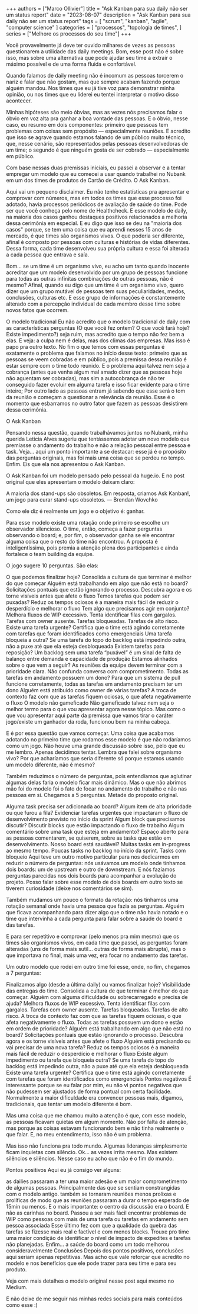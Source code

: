 +++
authors = ["Marco Ollivier"]
title = "Ask Kanban para sua daily não ser um status report"
date = "2023-08-07"
description = "Ask Kanban para sua daily não ser um status report"
tags = [
    "scrum",
    "kanban",
    "agile",
    "computer science"
]
categories = [
    "processos",
    "topologia de times",
]
series = ["Melhore os processos do seu time"]
+++

Você provavelmente já deve ter ouvido milhares de vezes as pessoas questionarem a utilidade das daily meetings. Bom, esse post não é sobre isso, mas sobre uma alternativa que pode ajudar seu time a extrair o máximo possível e de uma forma fluida e confortável.

<!--more-->

Quando falamos de daily meeting não é incomum as pessoas torcerem o nariz e falar que não gostam, mas que sempre acabam fazendo porque alguém mandou. Nos times que eu já tive voz para demonstrar minha opinião, ou nos times que eu liderei eu tentei interpretar o motivo disso acontecer.

Minhas hipóteses são meio óbvias, mas as vezes nós precisamos falar o óbvio em voz alta pra ganhar a boa vontade das pessoas. E o óbvio, nesse caso, eu resumo em dois componentes: primeiro que pessoas tem problemas com coisas sem propósito — especialmente reuniões. E acredito que isso se agrave quando estamos falando de um público muito técnico, que, nesse cenário, são representados pelas pessoas desenvolvedoras de um time; o segundo é que ninguém gosta de ser cobrado — especialmente em público.

Com base nessas duas premissas iniciais, eu passei a observar e a tentar empregar um modelo que eu comecei a usar quando trabalhei no Nubank em um dos times de produtos de Cartão de Crédito. O Ask Kanban.

Aqui vai um pequeno disclaimer. Eu não tenho estatísticas pra apresentar e comprovar com números, mas em todos os times que esse processo foi adotado, havia processos periódicos de avaliação de saúde do time. Pode ser que você conheça pelo nome de Healthcheck. E esse modelo de daily, na maioria dos casos ganhou destaques positivos relacionados a melhoria dessa cerimônia em especial. E eu digo que isso se deu na "maioria dos casos" porque, se tem uma coisa que eu aprendi nesses 15 anos de mercado, é que times são organismos vivos. O que poderia ser diferente, afinal é composto por pessoas com culturas e histórias de vidas diferentes.
Dessa forma, cada time desenvolveu sua própria cultura e essa foi alterada a cada pessoa que entrava e saía.

Bom… se um time é um organismo vivo, eu acho um tanto quando inocente acreditar que um modelo desenvolvido por um grupo de pessoas funcione para todas as outras infinitas combinações de outras pessoas, não é mesmo? Afinal, quando eu digo que um time é um organismo vivo, quero dizer que um grupo mutável de pessoas tem suas peculiaridades, medos, conclusões, culturas etc. E esse grupo de informações é constantemente alterado com a percepção individual de cada membro desse time sobre novos fatos que ocorrem.

O modelo tradicional
Eu não acredito que o modelo tradicional de daily com as características perguntas (O que você fez ontem? O que você fará hoje? Existe impedimento?) seja ruim, mas acredito que o tempo não fez bem a elas. E veja: a culpa nem é delas, mas dos climas das empresas. Mas isso é papo pra outro texto. No fim o que temos com essas perguntas é exatamente o problema que falamos no início desse texto: primeiro que as pessoas se veem cobradas e em público, pois a premissa dessa reunião é estar sempre com o time todo reunido. E o problema aqui talvez nem seja a cobrança (antes que venha algum mal amado dizer que as pessoas hoje não aguentam ser cobradas), mas sim a autocobrança de não ter conseguido fazer evoluir em alguma tarefa e isso ficar evidente para o time inteiro; Por outro lado as pessoas entram já sabendo que esse será o tom da reunião e começam a questionar a relevância da reunião. Esse é o momento que esbarramos no outro fator que fazem as pessoas desistirem dessa cerimônia.

O Ask Kanban

Pensando nessa questão, quando trabalhávamos juntos no Nubank, minha querida Leticia Alves sugeriu que tentássemos adotar um novo modelo que premiasse o andamento do trabalho e não a relação pessoal entre pessoa e task. Veja… aqui um ponto importante a se destacar: esse já é o propósito das perguntas originais, mas foi mais uma coisa que se perdeu no tempo. Enfim. Eis que ela nos apresentou o Ask Kanban.

O Ask Kanban foi um modelo pensado pelo pessoal da huge.io. E no post original que eles apresentam o modelo deixam claro:

A maioria dos stand-ups são obsoletos. Em resposta, criamos Ask Kanban!, um jogo para curar stand-ups obsoletos. — Brendan Wovchko

Como ele diz é realmente um jogo e o objetivo é: ganhar.

Para esse modelo existe uma rotação onde primeiro se escolhe um observador silencioso. O time, então, começa a fazer perguntas observando o board; e, por fim, o observador ganha se ele encontrar alguma coisa que o resto do time não encontrou. A proposta é inteligentíssima, pois premia a atenção plena dos participantes e ainda fortalece o team building da equipe.

O jogo sugere 10 perguntas. São elas:

O que podemos finalizar hoje? Consolida a cultura de que terminar é melhor do que começar
Alguém está trabalhando em algo que não está no board? Solicitações pontuais que estão ignorando o processo. Descubra agora e os torne visíveis antes que afete o fluxo
Temos tarefas que podem ser puxadas? Reduz os tempos ociosos é a maneira mais fácil de reduzir o desperdício e melhorar o fluxo
Tem algo que precisamos agir em conjunto? Melhora fluxos de WIP excessivo. Tenta identificar filas com gargalos. Tarefas com owner ausente. Tarefas bloqueadas. Tarefas de alto risco.
Existe uma tarefa urgente? Certifica que o time está agindo corretamente com tarefas que foram identificados como emergenciais
Uma tarefa bloqueia a outra? Se uma tarefa do topo do backlog está impedindo outra, não a puxe até que ela esteja desbloqueada
Existem tarefas para reposição? Um backlog sem uma tarefa “puxável” é um sinal de falta de balanço entre demanda e capacidade de produção
Estamos alinhados sobre o que vem a seguir? As reuniões da equipe devem terminar com a prioridade clara. Não confunda conversa com comprometimento.
Todas as tarefas em andamento possuem um dono? Para que um sistema de pull funcione corretamente, todas as tarefas em andamento precisam ter um dono
Alguém está atribuído como owner de várias tarefas? A troca de contexto faz com que as tarefas fiquem ociosas, o que afeta negativamente o fluxo
O modelo não gameficado
Não gameficado talvez nem seja o melhor termo para o que vou apresentar agora nesse tópico. Mas como o que vou apresentar aqui parte da premissa que vamos tirar o caráter jogo/existe um ganhador da roda, funcionou bem na minha cabeça.

E é por essa questão que vamos começar. Uma coisa que acabamos adotando no primeiro time que rodamos esse modelo é que não rodaríamos como um jogo. Não houve uma grande discussão sobre isso, pelo que eu me lembro. Apenas decidimos tentar. Lembra que falei sobre organismo vivo? Por que acharíamos que seria diferente só porque estamos usando um modelo diferente, não é mesmo?

Também reduzimos o número de perguntas, pois entendíamos que aglutinar algumas delas faria o modelo ficar mais dinâmico. Mas o que não abrimos mão foi do modelo foi o fato de focar no andamento do trabalho e não nas pessoas em si. Chegamos a 5 perguntas. Metade do proposto original.

Alguma task precisa ser adicionada ao board?
Algum item de alta prioridade ou que furou a fila? Evidenciar tarefas urgentes que impactaram o fluxo de desenvolvimento previsto no início da sprint
Algum block que precisamos discutir? Discutir blocks que estão impactando o fluxo de trabalho
Algum comentário sobre uma task que esteja em andamento? Espaço aberto para as pessoas comentarem, se quiserem, sobre as tasks que estão em desenvolvimento.
Nosso board está saudável? Muitas tasks em in-progress ao mesmo tempo. Poucas tasks no backlog no início da sprint. Tasks com bloqueio
Aqui teve um outro motivo particular para nos dedicarmos em reduzir o número de perguntas: nós usávamos um modelo onde tínhamos dois boards: um de upstream e outro de downstream. E nós fazíamos perguntas parecidas nos dois boards para acompanhar a evolução do projeto. Posso falar sobre esse modelo de dois boards em outro texto se tiverem curiosidade (deixe nos comentários se sim).

Também mudamos um pouco o formato da rotação: nós tinhamos uma rotação semanal onde havia uma pessoa que fazia as perguntas. Alguém que ficava acompanhando para dizer algo que o time não havia notado e o time que intervinha a cada pergunta para falar sobre a saúde do board e das tarefas.

E para ser repetitivo e comprovar (pelo menos pra mim mesmo) que os times são organismos vivos, em cada time que passei, as perguntas foram alteradas (uns de forma mais sutil… outras de forma mais abrupta), mas o que importava no final, mais uma vez, era focar no andamento das tarefas.

Um outro modelo que rodei em outro time foi esse, onde, no fim, chegamos a 7 perguntas:

Finalizamos algo (desde a última daily) ou vamos finalizar hoje? Visibilidade das entregas do time. Consolida a cultura de que terminar é melhor do que começar.
Alguém com alguma dificuldade ou sobrecarregado e precisa de ajuda? Melhora fluxos de WIP excessivo. Tenta identificar filas com gargalos. Tarefas com owner ausente. Tarefas bloqueadas. Tarefas de alto risco. A troca de contexto faz com que as tarefas fiquem ociosas, o que afeta negativamente o fluxo.
Todas as tarefas possuem um dono e estão em ordem de prioridade?
Alguém está trabalhando em algo que não está no board? Solicitações pontuais que estão ignorando o processo. Descubra agora e os torne visíveis antes que afete o fluxo
Alguém está precisando ou vai precisar de uma nova tarefa? Reduz os tempos ociosos é a maneira mais fácil de reduzir o desperdício e melhorar o fluxo
Existe algum impedimento ou tarefa que bloqueia outra? Se uma tarefa do topo do backlog está impedindo outra, não a puxe até que ela esteja desbloqueada
Existe uma tarefa urgente? Certifica que o time está agindo corretamente com tarefas que foram identificados como emergenciais
Pontos negativos
É interessante porque se eu falar por mim, eu não vi pontos negativos que não pudessem ser ajustados de forma pontual com certa facilidade. Normalmente a maior dificuldade era convencer pessoas mais, digamos, tradicionais, que tentar um modelo diferente é bom.

Mas uma coisa que me chamou muito a atenção é que, com esse modelo, as pessoas ficavam quietas em algum momento. Não por falta de atenção, mas porque as coisas estavam funcionando bem e não tinha realmente o que falar. E, no meu entendimento, isso não é um problema.

Mas isso não funciona pra todo mundo. Algumas lideranças simplesmente ficam inquietas com silêncio. Ok… as vezes irrita mesmo. Mas existem silêncios e silêncios. Nesse caso eu acho que não é o fim do mundo.

Pontos positivos
Aqui eu já consigo ver alguns:

as dailies passaram a ter uma maior adesão e um maior comprometimento de algumas pessoas. Principalmente das que se sentiam constrangidas com o modelo antigo.
também se tornaram reuniões menos prolixas e prolíficas de modo que as reuniões passaram a durar o tempo esperado de 15min ou menos.
E o mais importante: o centro da discussão era o board. E não as carinhas no board.
Passou a ser mais fácil encontrar problemas de WIP como pessoas com mais de uma tarefa ou tarefas em andamento sem pessoa associada
Esse último fez com que a qualidade da quebra das tarefas se fizesse mais real e factível e com menos blocks.
Trouxe pro time uma maior condição de identificar o nível de impacto de expedites e tarefas não planejadas.
Enfim… a saúde do board como um todo melhorou consideravelmente
Conclusões
Depois dos pontos positivos, conclusões aqui seriam apenas repetitivas. Mas acho que vale reforçar que acredito no modelo e nos benefícios que ele pode trazer para seu time e para seu produto.

Veja com mais detalhes o modelo original nesse post aqui mesmo no Medium.

E não deixe de me seguir nas minhas redes sociais para mais conteúdos como esse :)
